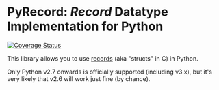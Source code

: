 # PyRecord: *Record* Datatype Implementation for Python

[![Coverage Status](https://coveralls.io/repos/gnarea/pyrecord/badge.png)][1]

This library allows you to use [records][2] (aka "structs" in C) in Python.

Only Python v2.7 onwards is officially supported (including v3.x), but it's very
likely that v2.6 will work just fine (by chance).

[1]: https://coveralls.io/r/gnarea/pyrecord
[2]: http://en.wikipedia.org/wiki/Record_(computer_science)
